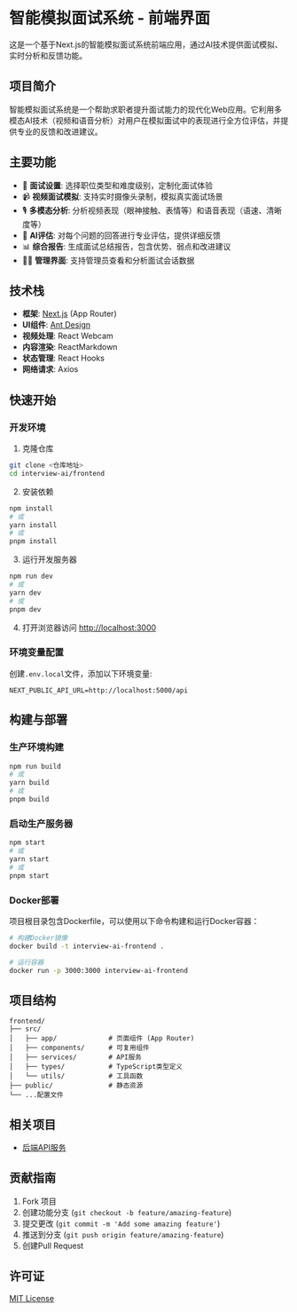 # 智能模拟面试系统 - 前端界面

这是一个基于Next.js的智能模拟面试系统前端应用，通过AI技术提供面试模拟、实时分析和反馈功能。

## 项目简介

智能模拟面试系统是一个帮助求职者提升面试能力的现代化Web应用。它利用多模态AI技术（视频和语音分析）对用户在模拟面试中的表现进行全方位评估，并提供专业的反馈和改进建议。

## 主要功能

- 📝 **面试设置**: 选择职位类型和难度级别，定制化面试体验
- 📹 **视频面试模拟**: 支持实时摄像头录制，模拟真实面试场景
- 🎙 **多模态分析**: 分析视频表现（眼神接触、表情等）和语音表现（语速、清晰度等）
- 🤖 **AI评估**: 对每个问题的回答进行专业评估，提供详细反馈
- 📊 **综合报告**: 生成面试总结报告，包含优势、弱点和改进建议
- 👨‍💼 **管理界面**: 支持管理员查看和分析面试会话数据

## 技术栈

- **框架**: [Next.js](https://nextjs.org/) (App Router)
- **UI组件**: [Ant Design](https://ant.design/)
- **视频处理**: React Webcam
- **内容渲染**: ReactMarkdown
- **状态管理**: React Hooks
- **网络请求**: Axios

## 快速开始

### 开发环境

1. 克隆仓库

```bash
git clone <仓库地址>
cd interview-ai/frontend
```

2. 安装依赖

```bash
npm install
# 或
yarn install
# 或
pnpm install
```

3. 运行开发服务器

```bash
npm run dev
# 或
yarn dev
# 或
pnpm dev
```

4. 打开浏览器访问 [http://localhost:3000](http://localhost:3000)

### 环境变量配置

创建`.env.local`文件，添加以下环境变量:

```
NEXT_PUBLIC_API_URL=http://localhost:5000/api
```

## 构建与部署

### 生产环境构建

```bash
npm run build
# 或
yarn build
# 或
pnpm build
```

### 启动生产服务器

```bash
npm start
# 或
yarn start
# 或
pnpm start
```

### Docker部署

项目根目录包含Dockerfile，可以使用以下命令构建和运行Docker容器：

```bash
# 构建Docker镜像
docker build -t interview-ai-frontend .

# 运行容器
docker run -p 3000:3000 interview-ai-frontend
```

## 项目结构

```
frontend/
├── src/
│   ├── app/             # 页面组件 (App Router)
│   ├── components/      # 可复用组件
│   ├── services/        # API服务
│   ├── types/           # TypeScript类型定义
│   └── utils/           # 工具函数
├── public/              # 静态资源
└── ...配置文件
```

## 相关项目

- [后端API服务](../backend/README.md)

## 贡献指南

1. Fork 项目
2. 创建功能分支 (`git checkout -b feature/amazing-feature`)
3. 提交更改 (`git commit -m 'Add some amazing feature'`)
4. 推送到分支 (`git push origin feature/amazing-feature`)
5. 创建Pull Request

## 许可证

[MIT License](LICENSE)
